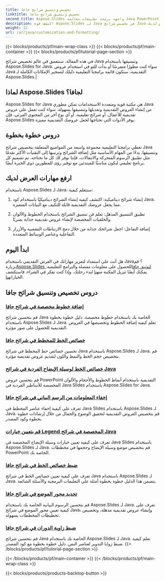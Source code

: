 ```yaml
---
title: تخصيص وتنسيق شرائح جافا
linktitle: تخصيص وتنسيق شرائح جافا
second_title: Aspose.Slides واجهة برمجة تطبيقات معالجة Java PowerPoint
description: اكتشف قوة Aspose.Slides لـ Java في تخصيص شرائح Java وتنسيقها. تعلم خطوة بخطوة في برامجنا التعليمية. ارفع مهارات العرض لديك.
weight: 12
url: /ar/java/customization-and-formatting/
---
```


{{< blocks/products/pf/main-wrap-class >}}
{{< blocks/products/pf/main-container >}}
{{< blocks/products/pf/tutorial-page-section >}}


 في هذه المقالة، سنتعمق في عالم تخصيص شرائح Java وتنسيقها باستخدام Aspose.Slides for Java. سواء كنت مطورًا متمرسًا أو بدأت للتو في استخدام عروض Java التقديمية، ستكون قائمة برامجنا التعليمية دليلك لتسخير الإمكانات الكاملة لـ Aspose.Slides.|

## لماذا Aspose.Slides لجافا؟

Aspose.Slides for Java هي مكتبة قوية ومتعددة الاستخدامات تمكن مطوري Java من إنشاء العروض التقديمية وتعديلها وتنسيقها بسهولة. سواء كنت تعمل على عروض تقديمية للأعمال، أو شرائح تعليمية، أو أي نوع آخر من المحتوى المرئي، فإن Aspose.Slides يوفر الأدوات التي تحتاجها لجعل عروضك التقديمية مميزة.

## دروس خطوة بخطوة

تغطي برامجنا التعليمية مجموعة واسعة من المواضيع المتعلقة بتخصيص شرائح Java وتنسيقها. بدءًا من المهام الأساسية مثل إضافة الشرائح وترتيبها إلى التقنيات الأكثر تقدمًا مثل تطبيق الرسوم المتحركة والانتقالات، فإننا نوفر لك كل ما تحتاجه. تم تصميم كل برنامج تعليمي ليكون مناسبًا للمبتدئين مع توفير رؤى للمطورين ذوي الخبرة أيضًا.

## ارفع مهارات العرض لديك

باستخدام Aspose.Slides لـ Java، ستتعلم كيفية:

1. إنشاء شرائح ديناميكية: اكتشف كيفية إنشاء الشرائح ديناميكيًا باستخدام كود Java، مما يجعل عروضك التقديمية قابلة للتكيف مع البيانات المتغيرة.

2. تطبيق التنسيق المذهل: تعلم فن تنسيق الشرائح باستخدام الخطوط والألوان والخلفيات المخصصة لإنشاء عروض تقديمية جذابة بصريًا.

3. إضافة التفاعل: اجعل شرائحك جذابة من خلال دمج الارتباطات التشعبية والأزرار التفاعلية وعناصر الوسائط المتعددة.

## ابدأ اليوم

 هل أنت على استعداد لتعزيز مهاراتك في العرض التقديمي باستخدام Java؟ قم بزيارة[Aspose.Slides لتوثيق جافا](https://reference.aspose.com/slides/java/)للحصول على معلومات مفصلة والبرامج التعليمية. يمكنك أيضًا تنزيل المكتبة من[هنا](https://releases.aspose.com/slides/java/) لبدء رحلتك. وإذا كنت تفكر في الشراء، فاستكشف الخيارات[هنا](https://purchase.aspose.com/buy).

## دروس تخصيص وتنسيق شرائح جافا
### [إضافة خطوط مخصصة في شرائح جافا](./adding-custom-lines-java-slides/)
قم بتحسين شرائح Java الخاصة بك باستخدام خطوط مخصصة. دليل خطوة بخطوة باستخدام Aspose.Slides لـ Java. تعلم كيفية إضافة الخطوط وتخصيصها في العروض التقديمية للحصول على صور مؤثرة.
### [خصائص الخط للمخطط في شرائح جافا](./font-properties-for-chart-java-slides/)
تحسين خصائص خط المخطط في شرائح Java باستخدام Aspose.Slides لـ Java. قم بتخصيص حجم الخط والنمط واللون لتقديم عروض تقديمية مؤثرة.
### [خصائص الخط لوسيلة الإيضاح الفردية في شرائح Java](./font-properties-individual-legend-java-slides/)
قم بتحسين عروض PowerPoint التقديمية باستخدام أنماط الخطوط والأحجام والألوان المخصصة للأساطير الفردية في Java Slides باستخدام Aspose.Slides for Java.
### [إخفاء المعلومات من الرسم البياني في شرائح جافا](./hide-information-chart-java-slides/)
تعرف على كيفية إخفاء عناصر المخطط في Java Slides باستخدام Aspose.Slides لـ Java. قم بتخصيص العروض التقديمية لتحقيق الوضوح والجمال من خلال إرشادات خطوة بخطوة وكود المصدر.
### [قم بتعيين خيارات Legend المخصصة في شرائح Java](./set-legend-custom-options-java-slides/)
تعرف على كيفية تعيين خيارات وسيلة الإيضاح المخصصة في Java Slides باستخدام Aspose.Slides لـ Java. قم بتخصيص موضع وسيلة الإيضاح وحجمها في مخططات PowerPoint الخاصة بك.
### [ضبط خصائص الخط في شرائح جافا](./setting-font-properties-java-slides/)
تعرف على كيفية تعيين خصائص الخط في شرائح Java باستخدام Aspose.Slides لـ Java. يتضمن هذا الدليل خطوة بخطوة أمثلة على التعليمات البرمجية والأسئلة الشائعة.
### [تحديد محور الموضع في شرائح جافا](./setting-position-axis-java-slides/)
قم بتحسين الرسوم البيانية الخاصة بك باستخدام Aspose.Slides لـ Java. تعرف على كيفية تعيين محور الموضع في شرائح Java، وإنشاء عروض تقديمية مذهلة، وتخصيص تخطيطات المخططات بسهولة.
### [ضبط زاوية الدوران في شرائح جافا](./setting-rotation-angle-java-slides/)
قم بتحسين شرائح Java الخاصة بك باستخدام Aspose.Slides لـ Java. تعلم كيفية ضبط زوايا التدوير لعناصر النص. دليل خطوة بخطوة مع كود المصدر.
{{< /blocks/products/pf/tutorial-page-section >}}

{{< /blocks/products/pf/main-container >}}
{{< /blocks/products/pf/main-wrap-class >}}

{{< blocks/products/products-backtop-button >}}
